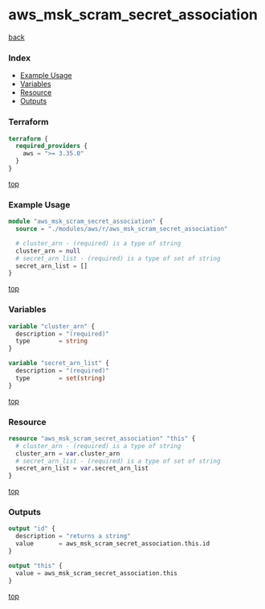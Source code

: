 # aws_msk_scram_secret_association

[back](../aws.md)

### Index

- [Example Usage](#example-usage)
- [Variables](#variables)
- [Resource](#resource)
- [Outputs](#outputs)

### Terraform

```terraform
terraform {
  required_providers {
    aws = ">= 3.35.0"
  }
}
```

[top](#index)

### Example Usage

```terraform
module "aws_msk_scram_secret_association" {
  source = "./modules/aws/r/aws_msk_scram_secret_association"

  # cluster_arn - (required) is a type of string
  cluster_arn = null
  # secret_arn_list - (required) is a type of set of string
  secret_arn_list = []
}
```

[top](#index)

### Variables

```terraform
variable "cluster_arn" {
  description = "(required)"
  type        = string
}

variable "secret_arn_list" {
  description = "(required)"
  type        = set(string)
}
```

[top](#index)

### Resource

```terraform
resource "aws_msk_scram_secret_association" "this" {
  # cluster_arn - (required) is a type of string
  cluster_arn = var.cluster_arn
  # secret_arn_list - (required) is a type of set of string
  secret_arn_list = var.secret_arn_list
}
```

[top](#index)

### Outputs

```terraform
output "id" {
  description = "returns a string"
  value       = aws_msk_scram_secret_association.this.id
}

output "this" {
  value = aws_msk_scram_secret_association.this
}
```

[top](#index)